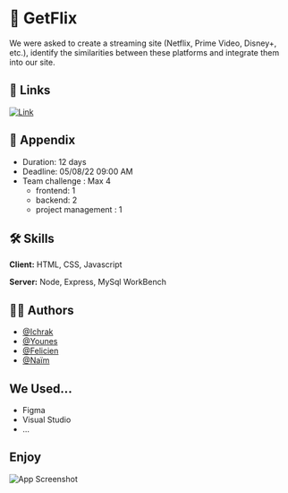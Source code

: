 
# 🧠 GetFlix

We were asked to create a streaming site (Netflix, Prime Video, Disney+, etc.), identify the similarities between these platforms and integrate them into our site.



## 🔗 Links
[![Link](https://img.shields.io/badge/Link-GetFlix-green?labelColor=Green&style=flat&link=https://github.com/Saidi-Naim)](https://github.com/Saidi-Naim)



## 🚀 Appendix

- Duration: 12 days
- Deadline: 05/08/22 09:00 AM
- Team challenge : Max 4
    - frontend: 1
    - backend: 2
    - project management : 1


## 🛠 Skills
**Client:** HTML, CSS, Javascript

**Server:** Node, Express, MySql WorkBench


## 👯‍♀️ Authors

- [@Ichrak](https://github.com/AIchrak)
- [@Younes](https://github.com/ElmiriYounes)
- [@Felicien](https://github.com/feldeh)
- [@Naïm](https://github.com/Saidi-Naim)

## We Used...

- Figma
- Visual Studio
- ...
## Enjoy

![App Screenshot](https://media.giphy.com/media/nwleaG1TObWsE/giphy.gif)

